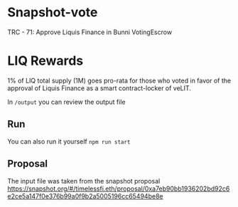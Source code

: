 # Snapshot-vote
TRC - 71: Approve Liquis Finance in Bunni VotingEscrow

# LIQ Rewards
1% of LIQ total supply (1M) goes pro-rata for those who voted in favor of the approval of Liquis Finance as a smart contract-locker of veLIT.

In `/output` you can review the output file
 
## Run 
You can also run it yourself 
`npm run start`


## Proposal
The input file was taken from the snapshot proposal
https://snapshot.org/#/timelessfi.eth/proposal/0xa7eb90bb1936202bd92c6e2ce5a147f0e376b99a0f9b2a5005196cc65494be8e
